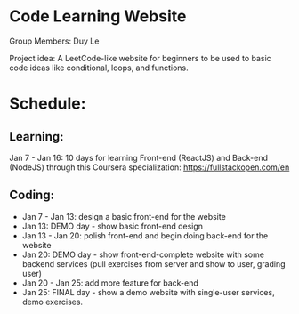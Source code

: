 # Code Learning Website

Group Members: Duy Le

Project idea: A LeetCode-like website for beginners to be used to basic code ideas like conditional, loops, and functions.

# Schedule: 
## Learning:
Jan 7 - Jan 16: 10 days for learning Front-end (ReactJS) and Back-end (NodeJS) through this Coursera specialization: https://fullstackopen.com/en
## Coding:
* Jan 7 - Jan 13: design a basic front-end for the website
* Jan 13: DEMO day - show basic front-end design
* Jan 13 - Jan 20: polish front-end and begin doing back-end for the website
* Jan 20: DEMO day - show front-end-complete website with some backend services (pull exercises from server and show to user, grading user)
* Jan 20 - Jan 25: add more feature for back-end
* Jan 25: FINAL day - show a demo website with single-user services, demo exercises.
